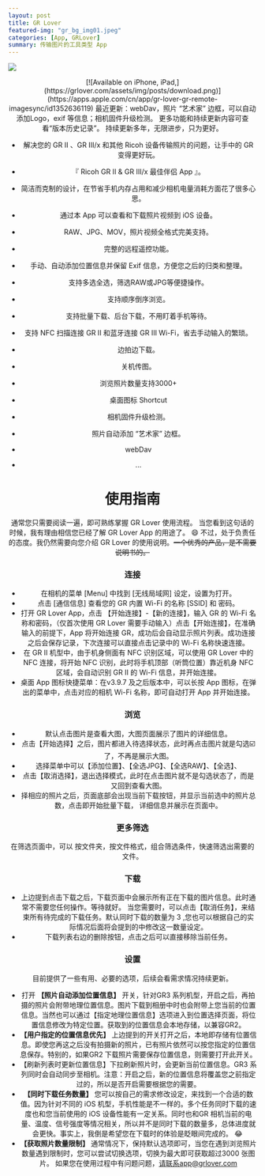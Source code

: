 ```yaml
---
layout: post
title: GR Lover
featured-img: "gr_bg_img01.jpeg"
categories: [App, GRLover]
summary: 传输图片的工具类型 App
---
```


![](https://grlover.com/assets/img/posts/gr_bg_img02.jpeg)

<div align=center>[![Available on iPhone, iPad,](https://grlover.com/assets/img/posts/download.png)](https://apps.apple.com/cn/app/gr-lover-gr-remote-imagesync/id1352636119)
最近更新：webDav，照片 “艺术家” 边框，可以自动添加Logo，exif 等信息；相机固件升级检测。
更多功能和持续更新内容可查看“版本历史记录”。
持续更新多年，无限进步，只为更好。

* 解决您的 GR II 、GR III/x 和其他 Ricoh 设备传输照片的问题，让手中的 GR 变得更好玩。
* 『 Ricoh GR II & GR III/x 最佳伴侣 App 』。
* 简洁而克制的设计，在节省手机内存占用和减少相机电量消耗方面花了很多心思。

* 通过本 App 可以查看和下载照片视频到 iOS 设备。
* RAW、JPG、MOV，照片视频全格式完美支持。
* 完整的远程遥控功能。
* 手动、自动添加位置信息并保留 Exif 信息，方便您之后的归类和整理。
* 支持多选全选，筛选RAW或JPG等便捷操作。
* 支持顺序倒序浏览。
* 支持批量下载、后台下载，不用盯着手机等待。
* 支持 NFC 扫描连接 GR II 和蓝牙连接 GR III Wi-Fi，省去手动输入的繁琐。
* 边拍边下载。
* 关机传图。
* 浏览照片数量支持3000+
* 桌面图标 Shortcut
* 相机固件升级检测。
* 照片自动添加 “艺术家” 边框。
* webDav
* ...

# 使用指南
通常您只需要阅读一遍，即可熟练掌握 GR Lover 使用流程。
当您看到这句话的时候，我有理由相信您已经了解 GR Lover App 的用途了。
😄
​
不过，处于负责任的态度。我仍然需要向您介绍 GR Lover 的使用说明。~~一个优秀的产品，是不需要说明书的。~~
### 连接
* 在相机的菜单 [Menu] 中找到 [无线局域网] 设定，设置为打开。
* 点击 [通信信息] 查看您的 GR 内置 Wi-Fi 的名称 [SSID] 和 密码。
* 打开 GR Lover App，点击 【开始连接】-【新的连接】，输入 GR 的 Wi-Fi 名称和密码，（仅首次使用 GR Lover 需要手动输入）点击【开始连接】，在准确输入的前提下，App 将开始连接 GR，成功后会自动显示照片列表。成功连接之后会保存记录，下次连接可以直接点击记录中的 Wi-Fi 名称快速连接。
* 在 GR II 机型中，由于机身侧面有 NFC 识别区域，可以使用 GR Lover 中的 NFC 连接，将开始 NFC 识别，此时将手机顶部（听筒位置）靠近机身 NFC 区域，会自动识别 GR II 的 Wi-Fi 信息，并开始连接。 
* 桌面 App 图标快捷菜单：在v3.9.7 及之后版本中，可以长按 App 图标，在弹出的菜单中，点击对应的相机 Wi-Fi 名称，即可自动打开 App 并开始连接。

### 浏览
* 默认点击图片是查看大图，大图页面展示了图片的详细信息。
* 点击【开始选择】之后，图片都进入待选择状态，此时再点击图片就是勾选☑️了，不再是展示大图。
* 选择菜单中可以【添加位置】、【全选JPG】、【全选RAW】、【全选】、​
* 点击【取消选择】，退出选择模式，此时在点击图片就不是勾选状态了，而是又回到查看大图。
* 择相应的照片之后，页面底部会出现当前下载按钮，并显示当前选中的照片总数，点击即开始批量下载， 详细信息并展示在页面中。

### 更多筛选
在筛选页面中，可以 按文件夹，按文件格式，组合筛选条件，快速筛选出需要的文件。
### 下载
* 上边提到点击下载之后，下载页面中会展示所有正在下载的图片信息。此时通常不需要您任何操作。等待就好。 当您需要时，可以点击【取消任务】，来结束所有待完成的下载任务。默认同时下载的数量为 3 ,您也可以根据自己的实际情况后面将会提到的中修改这一数量设定。
* 下载列表右边的删除按钮，点击之后可以直接移除当前任务。

### 设置
目前提供了一些有用、必要的选项，后续会看需求情况持续更新。
* 打开 **【照片自动添加位置信息】** 开关，针对GR3 系列机型，开启之后，再拍摄的照片会附带地理位置信息。图片下载到相册中时也会附带上您当前的位置信息。当然也可以通过【指定地理位置信息】选项进入到位置选择页面，将位置信息修改为特定位置。获取到的位置信息会本地存储，以兼容GR2。
* **【用户指定的位置信息优先】** 上边提到的开关打开之后，本地即存储有位置信息。即使您再这之后没有拍摄新的照片，已有照片依然可以按您指定的位置信息保存。特别的，如果GR2 下载照片需要保存位置信息，则需要打开此开关。
* 【刷新列表时更新位置信息】下拉刷新照片时，会更新当前位置信息。GR3 系列同时会自动同步至相机。注意：开启之后，新的位置信息将覆盖您之前指定过的，所以是否开启需要根据您的需要。
* **【同时下载任务数量】** 您可以按自己的需求修改设定，来找到一个合适的数值。因为针对不同的 iOS 机型，手机性能是不一样的。多个任务同时下载的速度也和您当前使用的 iOS 设备性能有一定关系。同时也和GR 相机当前的电量、温度、信号强度等情况相关，所以并不是同时下载的数量多，总体进度就会更快。事实上，我倒是希望您在下载时的体验是眨眼间完成的。
😂
​
* **【获取照片数量限制】** 通常情况下，保持默认选项即可，当您在遇到浏览照片数量遇到限制时，您可以尝试切换选项，切换为最大即可获取超过3000 张图片。
如果您在使用过程中有问题问题，请联系app@grlover.com
